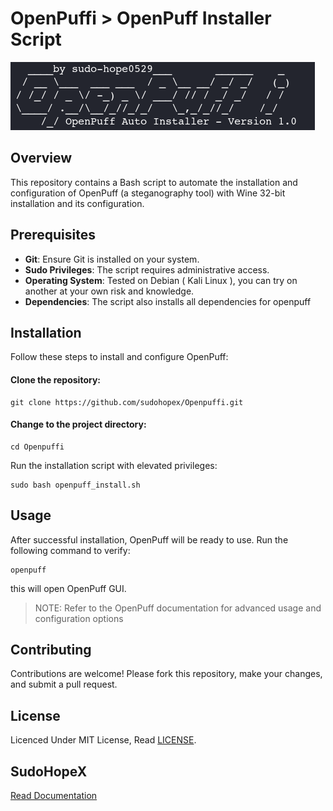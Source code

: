# OpenPuffi > OpenPuff Installer Script
![openpuff-auto-installer-script-banner.png](https://github.com/sudohopex/sudohopex.github.io/blob/00cbec90bf912e91845800feb40c8c72bb228577/pages/project-docs/asset/openpuff-auto-installer-script-banner.png)

## Overview
This repository contains a Bash script to automate the installation and configuration of OpenPuff (a steganography tool) with Wine 32-bit installation and its configuration.


## Prerequisites
- **Git**: Ensure Git is installed on your system.
- **Sudo Privileges**: The script requires administrative access.
- **Operating System**: Tested on Debian ( Kali Linux ), you can try on another at your own risk and knowledge.
- **Dependencies**: The script also installs all dependencies for openpuff


## Installation
Follow these steps to install and configure OpenPuff:

#### Clone the repository:
```
git clone https://github.com/sudohopex/Openpuffi.git
```

#### Change to the project directory:
```
cd Openpuffi
```

Run the installation script with elevated privileges:
```
sudo bash openpuff_install.sh
```


## Usage
After successful installation, OpenPuff will be ready to use. Run the following command to verify:
```
openpuff  
```
this will open OpenPuff GUI.

> NOTE: Refer to the OpenPuff documentation for advanced usage and configuration options 


## Contributing
Contributions are welcome! Please fork this repository, make your changes, and submit a pull request.


## License
Licenced Under MIT License, Read [LICENSE](LICENSE).

## SudoHopeX
[Read Documentation](https://sudohopex.github.io/pages/project-docs/openpuff.ioahdfaisdnfkandf.html)
